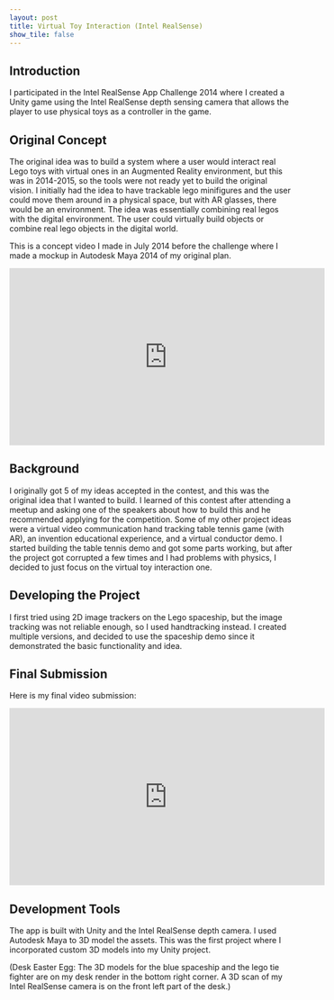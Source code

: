 ```yaml
---
layout: post
title: Virtual Toy Interaction (Intel RealSense)
show_tile: false
---
```


## Introduction
I participated in the Intel RealSense App Challenge 2014 where I created a Unity game using the Intel RealSense depth sensing camera that allows the player to use physical toys as a controller in the game.


## Original Concept
The original idea was to build a system where a user would interact real Lego toys with virtual ones in an Augmented Reality environment, but this was in 2014-2015, so the tools were not ready yet to build the original vision. I initially had the idea to have trackable lego minifigures and the user could move them around in a physical space, but with AR glasses, there would be an environment. The idea was essentially combining real legos with the digital environment. The user could virtually build objects or combine real lego objects in the digital world.

This is a concept video I made in July 2014 before the challenge where I made a mockup in Autodesk Maya 2014 of my original plan.

<iframe width="560" height="315" src="https://www.youtube.com/embed/6Dt2AV1cUYI" title="YouTube video player" frameborder="0" allow="accelerometer; autoplay; clipboard-write; encrypted-media; gyroscope; picture-in-picture" allowfullscreen></iframe>

## Background
I originally got 5 of my ideas accepted in the contest, and this was the original idea that I wanted to build. I learned of this contest after attending a meetup and asking one of the speakers about how to build this and he recommended applying for the competition. Some of my other project ideas were a virtual video communication hand tracking table tennis game (with AR), an invention educational experience, and a virtual conductor demo. I started building the table tennis demo and got some parts working, but after the project got corrupted a few times and I had problems with physics, I decided to just focus on the virtual toy interaction one.

## Developing the Project
I first tried using 2D image trackers on the Lego spaceship, but the image tracking was not reliable enough, so I used handtracking instead. I created multiple versions, and decided to use the spaceship demo since it demonstrated the basic functionality and idea. 

## Final Submission
Here is my final video submission: 

<iframe width="560" height="315" src="https://www.youtube.com/embed/ABBR8_DuERA" title="YouTube video player" frameborder="0" allow="accelerometer; autoplay; clipboard-write; encrypted-media; gyroscope; picture-in-picture" allowfullscreen></iframe>

## Development Tools
The app is built with Unity and the Intel RealSense depth camera. I used Autodesk Maya to 3D model the assets. This was the first project where I incorporated custom 3D models into my Unity project.

(Desk Easter Egg: The 3D models for the blue spaceship and the lego tie fighter are on my desk render in the bottom right corner. A 3D scan of my Intel RealSense camera is on the front left part of the desk.)

